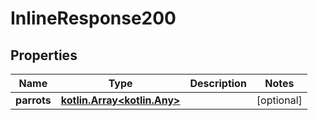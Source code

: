 # InlineResponse200

## Properties
Name | Type | Description | Notes
------------ | ------------- | ------------- | -------------
**parrots** | [**kotlin.Array&lt;kotlin.Any&gt;**](.md) |  |  [optional]

